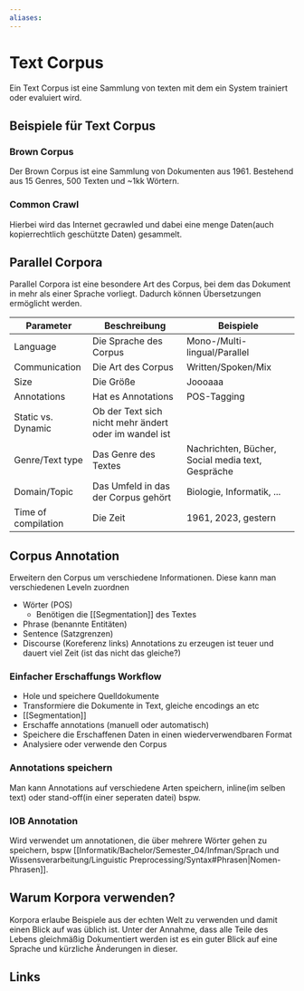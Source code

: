 ```yaml
---
aliases: 
---
```

# Text Corpus 
Ein Text Corpus ist eine Sammlung von texten mit dem ein System trainiert oder evaluiert wird.

## Beispiele für Text Corpus
### Brown Corpus
Der Brown Corpus ist eine Sammlung von Dokumenten aus 1961. Bestehend aus 15 Genres, 500 Texten und ~1kk Wörtern.
### Common Crawl
Hierbei wird das Internet gecrawled und dabei eine menge Daten(auch kopierrechtlich geschützte Daten) gesammelt.
## Parallel Corpora
Parallel Corpora ist eine besondere Art des Corpus, bei dem das Dokument in mehr als einer Sprache vorliegt. Dadurch können Übersetzungen ermöglicht werden.

| Parameter           | Beschreibung                                          | Beispiele                                         |
| ------------------- | ----------------------------------------------------- | ------------------------------------------------- |
| Language            | Die Sprache des Corpus                                | Mono-/Multi-lingual/Parallel                      |
| Communication       | Die Art des Corpus                                    | Written/Spoken/Mix                                |
| Size                | Die Größe                                             | Joooaaa                                           |
| Annotations         | Hat es Annotations                                    | POS-Tagging                                       |
| Static vs. Dynamic  | Ob der Text sich nicht mehr ändert oder im wandel ist |                                                   |
| Genre/Text type     | Das Genre des Textes                                  | Nachrichten, Bücher, Social media text, Gespräche |
| Domain/Topic        | Das Umfeld in das der Corpus gehört                   | Biologie, Informatik, ...                         |
| Time of compilation | Die Zeit                                              | 1961, 2023, gestern                               |
## Corpus Annotation
Erweitern den Corpus um verschiedene Informationen. Diese kann man verschiedenen Leveln zuordnen
- Wörter (POS)
	- Benötigen die [[Segmentation]] des Textes
- Phrase (benannte Entitäten)
- Sentence (Satzgrenzen)
- Discourse (Koreferenz links)
Annotations zu erzeugen ist teuer und dauert viel Zeit (ist das nicht das gleiche?)

### Einfacher Erschaffungs Workflow
- Hole und speichere Quelldokumente
- Transformiere die Dokumente in Text, gleiche encodings an etc
- [[Segmentation]]
- Erschaffe annotations (manuell oder automatisch)
- Speichere die Erschaffenen Daten in einen wiederverwendbaren Format
- Analysiere oder verwende den Corpus

### Annotations speichern
Man kann Annotations auf verschiedene Arten speichern, inline(im selben text) oder stand-off(in einer seperaten datei) bspw.

### IOB Annotation
Wird verwendet um annotationen, die über mehrere Wörter gehen zu speichern, bspw [[Informatik/Bachelor/Semester_04/Infman/Sprach und Wissensverarbeitung/Linguistic Preprocessing/Syntax#Phrasen|Nomen-Phrasen]]. 

## Warum Korpora verwenden?
Korpora erlaube Beispiele aus der echten Welt zu verwenden und damit einen Blick auf was üblich ist. Unter der Annahme, dass alle Teile des Lebens gleichmäßig Dokumentiert werden ist es ein guter Blick auf eine Sprache und kürzliche Änderungen in dieser.

## Links